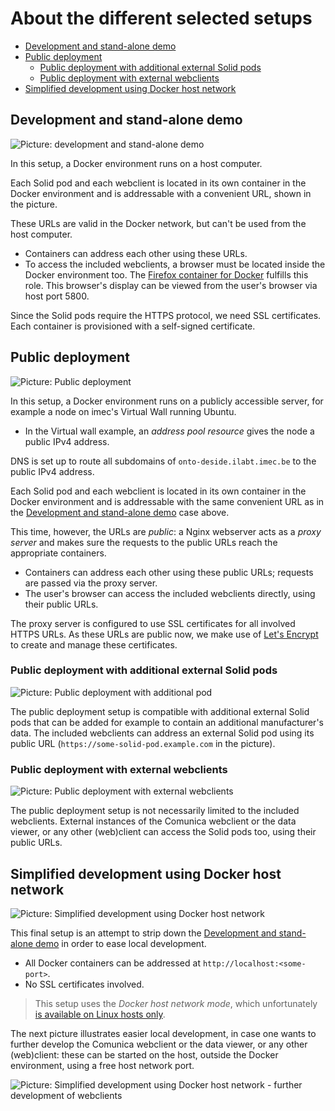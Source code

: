 # About the different selected setups

<!-- TOC -->
* [Development and stand-alone demo](#development-and-stand-alone-demo)
* [Public deployment](#public-deployment)
  * [Public deployment with additional external Solid pods](#public-deployment-with-additional-external-solid-pods)
  * [Public deployment with external webclients](#public-deployment-with-external-webclients)
* [Simplified development using Docker host network](#simplified-development-using-docker-host-network)
<!-- TOC -->

## Development and stand-alone demo

![Picture: development and stand-alone demo](img/ocp-on-docker-with-docker-network.png)

In this setup, a Docker environment runs on a host computer.

Each Solid pod and each webclient is located in its own container in the Docker environment
and is addressable with a convenient URL, shown in the picture.

These URLs are valid in the Docker network, but can't be used from the host computer.
- Containers can address each other using these URLs.
- To access the included webclients, a browser must be located inside the Docker environment too.
  The [Firefox container for Docker](https://github.com/jlesage/docker-firefox) fulfills this role.
  This browser's display can be viewed from the user's browser via host port 5800.

Since the Solid pods require the HTTPS protocol, we need SSL certificates.
Each container is provisioned with a self-signed certificate.

## Public deployment

![Picture: Public deployment](img/ocp-on-vw.png)

In this setup, a Docker environment runs on a publicly accessible server, for example a node on imec's Virtual Wall running Ubuntu.
- In the Virtual wall example, an *address pool resource* gives the node a public IPv4 address.

DNS is set up to route all subdomains of `onto-deside.ilabt.imec.be` to the public IPv4 address.

Each Solid pod and each webclient is located in its own container in the Docker environment
and is addressable with the same convenient URL as in the [Development and stand-alone demo](#development-and-stand-alone-demo) case above.

This time, however, the URLs are *public*: a Nginx webserver acts as a *proxy server* and makes sure the requests to the public URLs reach the appropriate containers.
- Containers can address each other using these public URLs; requests are passed via the proxy server.
- The user's browser can access the included webclients directly, using their public URLs.

The proxy server is configured to use SSL certificates for all involved HTTPS URLs.
As these URLs are public now, we make use of [Let's Encrypt](https://letsencrypt.org/) to create and manage these certificates.

### Public deployment with additional external Solid pods

![Picture: Public deployment with additional pod](img/ocp-on-vw-with-additional-pod.png)

The public deployment setup is compatible with additional external Solid pods that can be added for example to contain an additional manufacturer's data.
The included webclients can address an external Solid pod using its public URL (`https://some-solid-pod.example.com` in the picture).

### Public deployment with external webclients

![Picture: Public deployment with external webclients](img/ocp-on-vw-with-ext-clients.png)

The public deployment setup is not necessarily limited to the included webclients.
External instances of the Comunica webclient or the data viewer, or any other (web)client can access the Solid pods too, using their public URLs.

## Simplified development using Docker host network

![Picture: Simplified development using Docker host network](img/ocp-on-docker-with-host-network.png)

This final setup is an attempt to strip down the [Development and stand-alone demo](#development-and-stand-alone-demo) in order to ease local development.
- All Docker containers can be addressed at `http://localhost:<some-port>`.
- No SSL certificates involved.

> This setup uses the *Docker host network mode*, which unfortunately [is available on Linux hosts only](https://docs.docker.com/network/network-tutorial-host/#prerequisites).

The next picture illustrates easier local development, in case one wants to further develop the Comunica webclient or the data viewer, or any other (web)client:
these can be started on the host, outside the Docker environment, using a free host network port.

![Picture: Simplified development using Docker host network - further development of webclients](img/ocp-on-docker-with-host-network-and-ext-clients.png)

